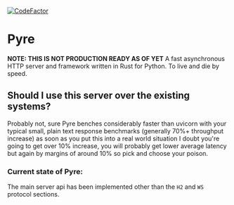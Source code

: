 [![CodeFactor](https://www.codefactor.io/repository/github/project-dream-weaver/pyre-http/badge)](https://www.codefactor.io/repository/github/project-dream-weaver/pyre-http)
# Pyre
**NOTE: THIS IS NOT PRODUCTION READY AS OF YET**
A fast asynchronous HTTP server and framework written in Rust for Python. To live and die by speed.

## Should I use this server over the existing systems?
Probably not, sure Pyre benches considerably faster than uvicorn with your typical small, plain text response benchmarks (generally 70%+ throughput increase) as soon as you put this into a real world situation I doubt you're going to get over 10% increase, you will probably get lower average latency but again by margins of around 10% so pick and choose your poison.

### Current state of Pyre:
The main server api has been implemented other than the `H2` and `WS` protocol sections.
